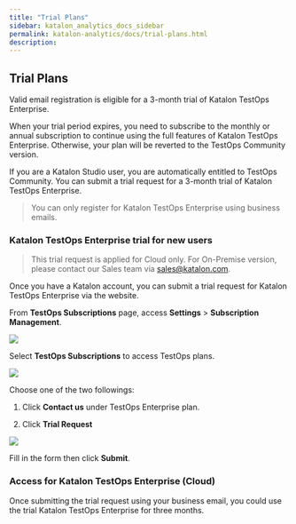 ```yaml
---
title: "Trial Plans"
sidebar: katalon_analytics_docs_sidebar
permalink: katalon-analytics/docs/trial-plans.html 
description: 
---
```

## Trial Plans

Valid email registration is eligible for a 3-month trial of Katalon TestOps Enterprise.

When your trial period expires, you need to subscribe to the monthly or annual subscription to continue using the full features of Katalon TestOps Enterprise. Otherwise, your plan will be reverted to the TestOps Community version.

If you are a Katalon Studio user, you are automatically entitled to TestOps Community. You can submit a trial request for a 3-month trial of Katalon TestOps Enterprise.
 > You can only register for Katalon TestOps Enterprise using business emails.

### Katalon TestOps Enterprise trial for new users

> This trial request is applied for Cloud only. For On-Premise version, please contact our Sales team via sales@katalon.com.

Once you have a Katalon account, you can submit a trial request for Katalon TestOps Enterprise via the  website.

From **TestOps Subscriptions** page, access **Settings** > **Subscription Management**.

<img src="https://github.com/katalon-studio/docs-images/raw/master/katalon-analytics/docs/testops-april-release-free-plan/free-plan-1.png">

Select **TestOps Subscriptions** to access TestOps plans.

<img src="https://github.com/katalon-studio/docs-images/raw/master/katalon-analytics/docs/testops-april-release-free-plan/rename-te-business-free-plan.png">

Choose one of the two followings: 
1. Click **Contact us** under TestOps Enterprise plan. 

2. Click **Trial Request**

<img src="https://github.com/katalon-studio/docs-images/raw/master/katalon-analytics/docs/testops-april-release-free-plan/replace-free-plan-4.png">

Fill in the form then click **Submit**.

### Access for Katalon TestOps Enterprise (Cloud)

Once submitting the trial request using your business email, you could use the trial Katalon TestOps Enterprise for three months.
